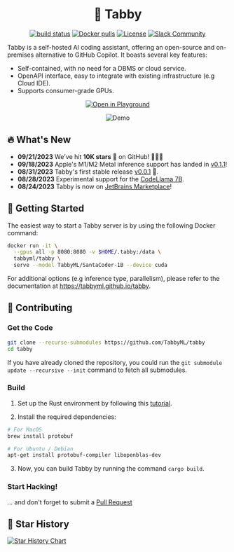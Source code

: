 <div align="center">

# 🐾 Tabby
  
[![build status](https://img.shields.io/github/actions/workflow/status/TabbyML/tabby/ci.yml?label=build)](https://github.com/TabbyML/tabby/actions/workflows/ci.yml)
[![Docker pulls](https://img.shields.io/docker/pulls/tabbyml/tabby)](https://hub.docker.com/r/tabbyml/tabby)
[![License](https://img.shields.io/badge/License-Apache_2.0-blue.svg)](https://opensource.org/licenses/Apache-2.0)
[![Slack Community](https://shields.io/badge/Tabby-Join%20Slack-red?logo=slack)](https://join.slack.com/t/tabbycommunity/shared_invite/zt-1xeiddizp-bciR2RtFTaJ37RBxr8VxpA)

</div>

Tabby is a self-hosted AI coding assistant, offering an open-source and on-premises alternative to GitHub Copilot. It boasts several key features:
* Self-contained, with no need for a DBMS or cloud service.
* OpenAPI interface, easy to integrate with existing infrastructure (e.g Cloud IDE).
* Supports consumer-grade GPUs.

<p align="center">
  <a target="_blank" href="https://tabbyml.github.io/tabby/playground"><img alt="Open in Playground" src="https://img.shields.io/badge/OPEN%20IN%20PLAYGROUND-blue?logo=xcode&style=for-the-badge&logoColor=green"></a>
</p>

<p align="center">
  <img alt="Demo" src="https://user-images.githubusercontent.com/388154/230440226-9bc01d05-9f57-478b-b04d-81184eba14ca.gif">
</p>

## 🔥 What's New
* **09/21/2023** We've hit **10K stars** 🌟 on GitHub! 🚀🎉👏
* **09/18/2023** Apple's M1/M2 Metal inference support has landed in [v0.1.1](https://github.com/TabbyML/tabby/releases/tag/v0.1.1)!
* **08/31/2023** Tabby's first stable release [v0.0.1](https://github.com/TabbyML/tabby/releases/tag/v0.0.1) 🥳.
* **08/28/2023** Experimental support for the [CodeLlama 7B](https://github.com/TabbyML/tabby/issues/370).
* **08/24/2023** Tabby is now on [JetBrains Marketplace](https://plugins.jetbrains.com/plugin/22379-tabby)!


## 👋 Getting Started

The easiest way to start a Tabby server is by using the following Docker command:

```bash
docker run -it \
  --gpus all -p 8080:8080 -v $HOME/.tabby:/data \
  tabbyml/tabby \
  serve --model TabbyML/SantaCoder-1B --device cuda
```
For additional options (e.g inference type, parallelism), please refer to the documentation at https://tabbyml.github.io/tabby.

## 🤝 Contributing

### Get the Code

```bash
git clone --recurse-submodules https://github.com/TabbyML/tabby
cd tabby
```

If you have already cloned the repository, you could run the `git submodule update --recursive --init` command to fetch all submodules.

### Build

1. Set up the Rust environment by following this [tutorial](https://www.rust-lang.org/learn/get-started).

2. Install the required dependencies:
```bash
# For MacOS
brew install protobuf

# For Ubuntu / Debian
apt-get install protobuf-compiler libopenblas-dev
```

3. Now, you can build Tabby by running the command `cargo build`.

### Start Hacking!
... and don't forget to submit a [Pull Request](https://github.com/TabbyML/tabby/compare)


## 🌟 Star History

[![Star History Chart](https://api.star-history.com/svg?repos=tabbyml/tabby&type=Date)](https://star-history.com/#tabbyml/tabby&Date)

